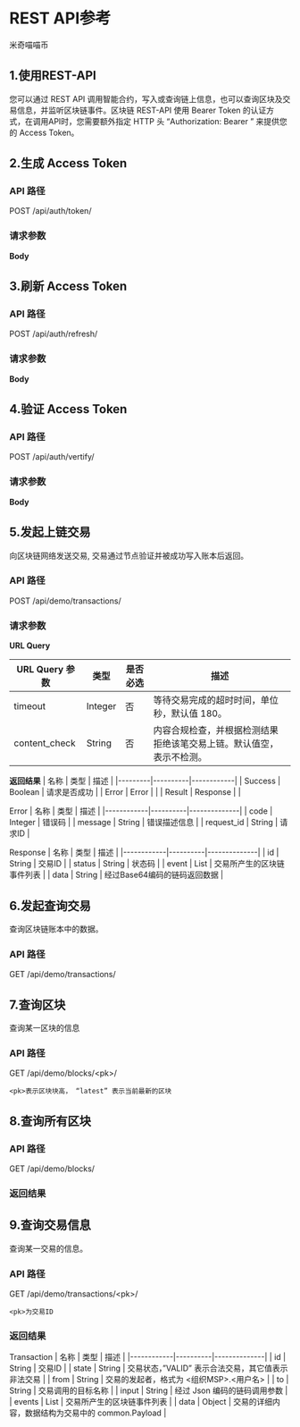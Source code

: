 # REST API参考
米奇喵喵币

## 1.使用REST-API
您可以通过 REST API 调用智能合约，写入或查询链上信息，也可以查询区块及交易信息，并监听区块链事件。区块链 REST-API 使用 Bearer Token 的认证方
式，在调用API时，您需要额外指定 HTTP 头 “Authorization: Bearer <Your Access Token>” 来提供您的 Access Token。

## 2.生成 Access Token
### API 路径
POST /api/auth/token/

### 请求参数
**Body**


## 3.刷新 Access Token
### API 路径
POST /api/auth/refresh/

### 请求参数
**Body**


## 4.验证 Access Token
### API 路径
POST /api/auth/vertify/

### 请求参数
**Body**



## 5.发起上链交易
向区块链网络发送交易, 交易通过节点验证并被成功写入账本后返回。

### API 路径
POST /api/demo/transactions/

### 请求参数
**URL Query**

| URL Query 参数 | 类型    | 是否必选 | 描述                                 |
|---------------|---------|--------|-------------------------------------|
| timeout       | Integer | 否     | 等待交易完成的超时时间，单位秒，默认值 180。|
| content_check | String  | 否     | 内容合规检查，并根据检测结果拒绝该笔交易上链。默认值空，表示不检测。 |

**返回结果**
| 名称     | 类型      | 描述       |
|---------|----------|------------|
| Success | Boolean  | 请求是否成功 |
| Error   | Error    |            |
| Result  | Response |            |

Error
| 名称        | 类型      | 描述         |
|------------|----------|--------------|
| code       | Integer  | 错误码        |
| message    | String   |  错误描述信息  |
| request_id | String   |  请求ID       |

Response
| 名称        | 类型      | 描述         |
|------------|----------|--------------|
| id       | String  | 交易ID        |
| status    | String   |  状态码  |
| event | List<Event>   |  交易所产生的区块链事件列表       |
| data   | String | 经过Base64编码的链码返回数据 |

## 6.发起查询交易
查询区块链账本中的数据。

### API 路径
GET /api/demo/transactions/

## 7.查询区块
查询某一区块的信息

### API 路径
GET /api/demo/blocks/\<pk\>/

    <pk>表示区块块高， “latest” 表示当前最新的区块

## 8.查询所有区块

### API 路径
GET /api/demo/blocks/

### 返回结果


## 9.查询交易信息
查询某一交易的信息。

### API 路径
GET /api/demo/transactions/\<pk\>/

    <pk>为交易ID

### 返回结果
Transaction
| 名称        | 类型      | 描述         |
|------------|----------|--------------|
| id       | String  | 交易ID        |
| state    | String   |  交易状态，”VALID” 表示合法交易，其它值表示非法交易  |
| from | String   | 交易的发起者，格式为 <组织MSP>.<用户名>       |
| to   | String | 交易调用的目标名称  |
| input | String | 经过 Json 编码的链码调用参数 |
| events | List<Event> | 交易所产生的区块链事件列表 |
| data  | Object    | 交易的详细内容，数据结构为交易中的 common.Payload |



